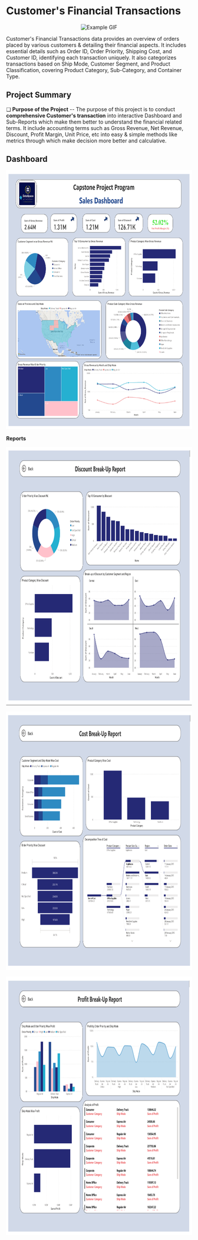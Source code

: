 # Customer's Financial Transactions

<p align = "center">
    <img src="https://github.com/ShubhamPadiya2002/Northwind_Traders---SQL-Case-Study/blob/main/lp-customs-broker-in-miami.gif" alt="Example GIF" width="800" height="400">
</p>

Customer's Financial Transactions data provides an overview of orders placed by various customers & detailing their financial aspects. It includes essential details such as Order ID, Order Priority, Shipping Cost, and Customer ID, identifying each transaction uniquely. It also categorizes transactions based on Ship Mode, Customer Segment, and Product Classification, covering Product Category, Sub-Category, and Container Type.

## Project Summary

❑ **Purpose of the Project** -- The purpose of this project is to conduct **comprehensive Customer's transaction** into interactive Dashboard and Sub-Reports which make them better to understand the financial related terms. It include accounting terms such as Gross Revenue, Net Revenue, Discount, Profit Margin, Unit Price, etc into easy & simple methods like metrics through which make decision more better and calculative.

## Dashboard

<p align = "center">
    <img src="https://github.com/ShubhamPadiya2002/Customer_Financial_transactions--Power-BI/blob/main/Images/Screenshot%202025-03-10%20211730%20(Sales).png" alt="Example IMG" width="700" height="700">
</p>

**Reports** 

<p align = "center">
    <img src="https://github.com/ShubhamPadiya2002/Customer_Financial_transactions--Power-BI/blob/main/Images/Screenshot%202025-03-10%20212546.png" alt="Example IMG" width="700" height="700">
</p>

<p align = "center">
    <img src="https://github.com/ShubhamPadiya2002/Customer_Financial_transactions--Power-BI/blob/main/Images/Screenshot%202025-03-10%20212649%20C.png" alt="Example IMG" width="700" height="700">
</p>

<p align = "center">
    <img src="https://github.com/ShubhamPadiya2002/Customer_Financial_transactions--Power-BI/blob/main/Images/Screenshot%202025-03-10%20212743%20P.png" alt="Example IMG" width="700" height="700">
</p>









